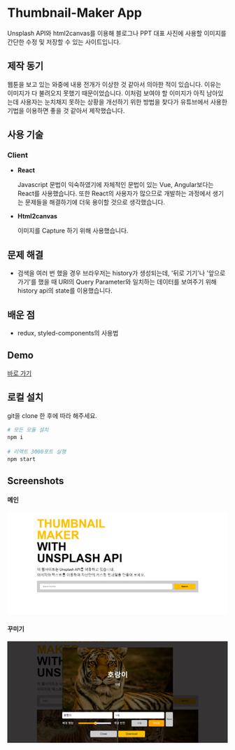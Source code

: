 # Thumbnail-Maker App

Unsplash API와 html2canvas를 이용해 블로그나 PPT 대표 사진에 사용할 이미지를 간단한 수정 및 저장할 수 있는 사이트입니다.

## 제작 동기

웹툰을 보고 있는 와중에 내용 전개가 이상한 것 같아서 의아한 적이 있습니다.
이유는 이미지가 다 불려오지 못했기 때문이었습니다.
이처럼 보여야 할 이미지가 아직 남아있는데 사용자는 눈치채지 못하는 상황을 개선하기 위한 방법을 찾다가 유튜브에서 사용한 기법을 이용하면 좋을 것 같아서 제작했습니다.  

## 사용 기술

### Client

- **React**

  Javascript 문법이 익숙하였기에 자체적인 문법이 있는 Vue, Angular보다는 React를 사용했습니다. 또한 React의 사용자가 많으므로 개발하는 과정에서 생기는 문제들을 해결하기에 더욱 용이할 것으로 생각했습니다.

- **Html2canvas**

  이미지를 Capture 하기 위해 사용했습니다.

## 문제 해결

- 검색을 여러 번 했을 경우 브라우저는 history가 생성되는데, '뒤로 기기'나 '앞으로 가기'를 했을 때 URI의 Query Parameter와 일치하는 데이터를 보여주기 위해 history api의 state를 이용했습니다.

## 배운 점

- redux, styled-components의 사용법

## Demo

[바로 가기](https://hyunjin912.github.io/p_thumbnail-maker)  

## 로컬 설치

git을 clone 한 후에 따라 해주세요.

```bash
# 모든 모듈 설치
npm i

# 리액트 3000포트 실행
npm start
```

## Screenshots
#### 메인
![메인](/public/screenshot-01.png)
#### 꾸미기
![꾸미기](/public/screenshot-02.png)
